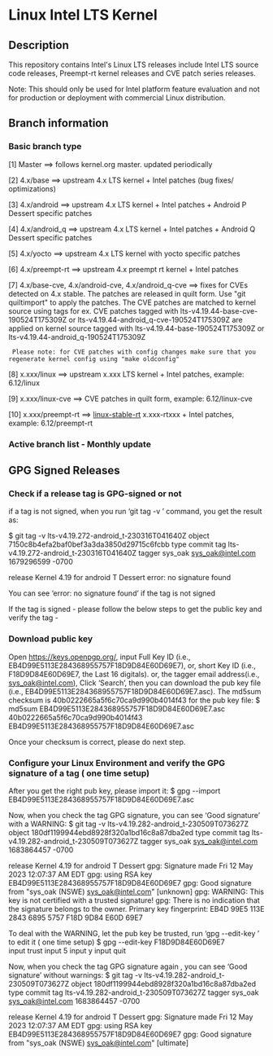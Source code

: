 # Linux Intel LTS Kernel

## Description

This repository contains Intel's Linux LTS releases include Intel LTS source code releases, Preempt-rt kernel releases and CVE patch series releases.

Note: This should only be used for Intel platform feature evaluation and not for production or deployment with commercial Linux distribution.

## Branch information

### Basic branch type

[1]  Master ==> follows kernel.org master. updated periodically

[2]  4.x/base ==> upstream 4.x LTS kernel + Intel patches (bug fixes/ optimizations)

[3]  4.x/android ==> upstream 4.x LTS kernel + Intel patches + Android P Dessert specific patches

[4]  4.x/android_q ==> upstream 4.x LTS kernel + Intel patches + Android Q Dessert specific patches

[5]  4.x/yocto ==> upstream 4.x LTS kernel with yocto specific patches

[6]  4.x/preempt-rt ==> upstream 4.x preempt rt kernel + Intel patches

[7]  4.x/base-cve, 4.x/android-cve, 4.x/android_q-cve ==> fixes for CVEs detected on 4.x stable. The patches are released in quilt form.
     Use "git quiltimport" to apply the patches. The CVE patches are matched to kernel source using tags
     for ex. CVE patches tagged with lts-v4.19.44-base-cve-190524T175309Z or lts-v4.19.44-android_q-cve-190524T175309Z are applied on kernel source tagged with
     lts-v4.19.44-base-190524T175309Z or lts-v4.19.44-android_q-190524T175309Z

     Please note: for CVE patches with config changes make sure that you regenerate kernel config using "make oldconfig"

[8]  x.xxx/linux ==> upstream x.xxx LTS kernel + Intel patches, example: 6.12/linux

[9]  x.xxx/linux-cve ==> CVE patches in quilt form, example: 6.12/linux-cve

[10] x.xxx/preempt-rt ==> [linux-stable-rt](https://git.kernel.org/pub/scm/linux/kernel/git/rt/linux-stable-rt.git/) x.xxx-rtxxx + Intel patches, example: 6.12/preempt-rt

### Active branch list - Monthly update


## GPG Signed Releases

### Check if a release tag is GPG-signed or not

if a tag is not signed, when you run ‘git tag -v <tag>’ command, you get the result as:

$ git tag -v lts-v4.19.272-android_t-230316T041640Z
object 7150c8b4efa2baf0bef3a3da3850d29715c6fcbb
type commit
tag lts-v4.19.272-android_t-230316T041640Z
tagger sys_oak sys_oak@intel.com 1679296599 -0700

release Kernel 4.19 for android T Dessert
error: no signature found

You can see ‘error: no signature found’ if the tag is not signed

If the tag is signed - please follow the below steps to get the public key and verify the tag -

### Download public key

Open https://keys.openpgp.org/, input Full Key ID (i.e., EB4D99E5113E284368955757F18D9D84E60D69E7), or,
short Key ID (i.e., F18D9D84E60D69E7, the Last 16 digitals). or, the tagger email address(i.e., sys_oak@intel.com),
Click ‘Search’, then you can download the pub key file (i.e., EB4D99E5113E284368955757F18D9D84E60D69E7.asc).
The md5sum checksum is 40b0222665a5f6c70ca9d990b4014f43 for the pub key file:
$ md5sum EB4D99E5113E284368955757F18D9D84E60D69E7.asc
40b0222665a5f6c70ca9d990b4014f43  EB4D99E5113E284368955757F18D9D84E60D69E7.asc

Once your checksum is correct, please do next step.

### Configure your Linux Environment and verify the GPG signature of a tag ( one time setup)

After you get the right pub key, please import it:
$ gpg --import EB4D99E5113E284368955757F18D9D84E60D69E7.asc

Now, when you check the tag GPG signature, you can see ‘Good signature’ with a WARNING:
$ git tag -v lts-v4.19.282-android_t-230509T073627Z
object 180df1199944ebd8928f320a1bd16c8a87dba2ed
type commit
tag lts-v4.19.282-android_t-230509T073627Z
tagger sys_oak sys_oak@intel.com 1683864457 -0700

release Kernel 4.19 for android T Dessert
gpg: Signature made Fri 12 May 2023 12:07:37 AM EDT
gpg:                using RSA key EB4D99E5113E284368955757F18D9D84E60D69E7
gpg: Good signature from "sys_oak (NSWE) sys_oak@intel.com" [unknown]
gpg: WARNING: This key is not certified with a trusted signature!
gpg:          There is no indication that the signature belongs to the owner.
Primary key fingerprint: EB4D 99E5 113E 2843 6895  5757 F18D 9D84 E60D 69E7

To deal with the WARNING, let the pub key be trusted, run ‘gpg --edit-key <key>’ to edit it ( one time setup)
$ gpg --edit-key F18D9D84E60D69E7  
input trust
input 5
input y
input quit

Now, when you check the tag GPG signature again , you can see ‘Good signature’ without warnings:
$ git tag -v lts-v4.19.282-android_t-230509T073627Z
object 180df1199944ebd8928f320a1bd16c8a87dba2ed
type commit
tag lts-v4.19.282-android_t-230509T073627Z
tagger sys_oak sys_oak@intel.com 1683864457 -0700

release Kernel 4.19 for android T Dessert
gpg: Signature made Fri 12 May 2023 12:07:37 AM EDT
gpg:                using RSA key EB4D99E5113E284368955757F18D9D84E60D69E7
gpg: Good signature from "sys_oak (NSWE) sys_oak@intel.com" [ultimate]
